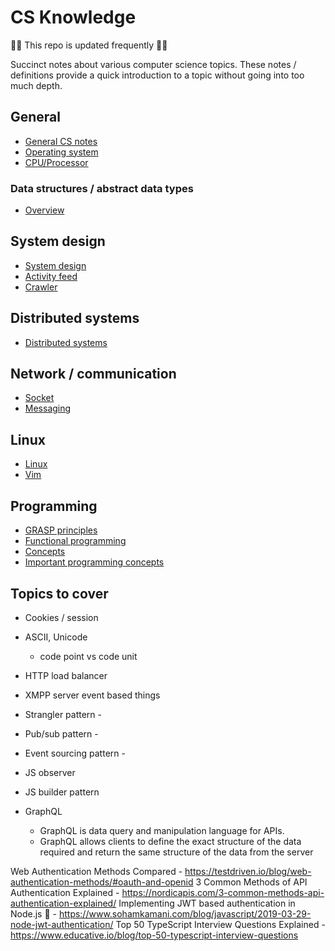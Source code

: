 # CS Knowledge

:construction::construction_worker: This repo is updated frequently :construction::construction_worker:

Succinct notes about various computer science topics. These notes / definitions provide a quick introduction to a topic without going into too much depth.

## General

- [General CS notes](/notes/general.md)
- [Operating system](/notes/os)
- [CPU/Processor](/notes/cpu.md)

### Data structures / abstract data types

- [Overview](/notes/data-structures/general.md)

## System design

- [System design](/notes/system-design/system-design.md)
- [Activity feed](/notes/system-design/activity-feed.md)
- [Crawler](/notes/system-design/crawler.md)

## Distributed systems

- [Distributed systems](/notes/distributed-systems.md)

## Network / communication

- [Socket](/notes/socket.md)
- [Messaging](/notes/messaging.md)

## Linux

- [Linux](/notes/linux.md)
- [Vim](/notes/vim.md)

## Programming

- [GRASP principles](/notes/programming/grasp.md)
- [Functional programming](/notes/programming/functional-programming.md)
- [Concepts](/notes/programming/general.md)
- [Important programming concepts](/notes/programming/important-programming-concepts.md)

## Topics to cover

- Cookies / session
- ASCII, Unicode
  - code point vs code unit
- HTTP load balancer
- XMPP server
event based things

- Strangler pattern - 
- Pub/sub pattern - 
- Event sourcing pattern - 

- JS observer
- JS builder pattern

- GraphQL
  - GraphQL is data query and manipulation language for APIs.
  - GraphQL allows clients to define the exact structure of the data required and return the same structure of the data from the server

Web Authentication Methods Compared - https://testdriven.io/blog/web-authentication-methods/#oauth-and-openid
3 Common Methods of API Authentication Explained - https://nordicapis.com/3-common-methods-api-authentication-explained/
Implementing JWT based authentication in Node.js 🔐 - https://www.sohamkamani.com/blog/javascript/2019-03-29-node-jwt-authentication/
Top 50 TypeScript Interview Questions Explained - https://www.educative.io/blog/top-50-typescript-interview-questions
